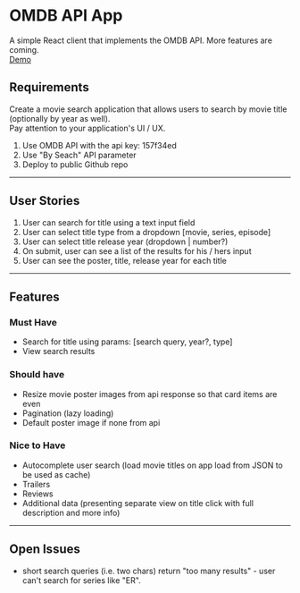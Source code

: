 # OMDB API App

A simple React client that implements the OMDB API. More features are coming.   
[Demo](http://reactomdb.surge.sh/)

## Requirements

Create a movie search application that allows users to search by movie title (optionally by year as well).   
Pay attention to your application's UI / UX.

1. Use OMDB API with the api key: 157f34ed
2. Use "By Seach" API parameter
3. Deploy to public Github repo

---

## User Stories

1. User can search for title using a text input field
2. User can select title type from a dropdown [movie, series, episode]
3. User can select title release year (dropdown | number?)
4. On submit, user can see a list of the results for his / hers input
5. User can see the poster, title, release year for each title

---

## Features

### Must Have

- Search for title using params: [search query, year?, type]
- View search results

### Should have

- Resize  movie poster images from api response so that card items are even
- Pagination (lazy loading)
- Default poster image if none from api

### Nice to Have

- Autocomplete user search (load movie titles on app load from JSON to be used as cache)
- Trailers
- Reviews
- Additional data (presenting separate view on title click with full description and more info) 

---

## Open Issues

- short search queries (i.e. two chars) return "too many results" - user can't search for series like "ER".